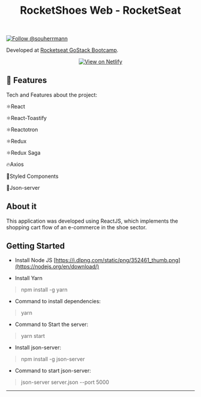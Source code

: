 ﻿<h1 align="center">
    RocketShoes Web - RocketSeat
</h1>

<br> 

<p align="left">
  <a href="https://www.instagram.com/souherrmann/" target="_blank">
    <img
      src="https://i.ibb.co/VtWwSqB/instagram-follow-button-575d6dbf.png"
      alt="Follow @souherrmann"
    />
  </a>
</p>

Developed at [Rocketseat GoStack Bootcamp](https://www.rocketseat.com.br/bootcamp).

<p align="center">
  <a href="blank" target="_blank">
    <img alt="View on Netlify" src="https://res.cloudinary.com/lukemorales/image/upload/v1563043495/readme_logos/demo_on_netlify_bbuvjz.png">
  </a>
</p>

## :rocket: Features

Tech and Features about the project:

⚛React

⚛React-Toastify

⚛Reactotron

⚛Redux

⚛Redux Saga

🔥Axios

💅Styled Components

💖Json-server


## About it

This application was developed using ReactJS, which implements the shopping cart flow of an e-commerce in the shoe sector.


## Getting Started

- Install Node JS
[https://i.dlpng.com/static/png/352461_thumb.png](https://nodejs.org/en/download/)

- Install Yarn
> npm install -g yarn

- Command to install dependencies:
> yarn

- Command to Start the server:
> yarn start

- Install json-server:
> npm install -g json-server

- Command to start json-server:
> json-server server.json --port 5000

---

